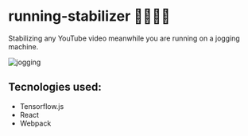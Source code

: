 # running-stabilizer 🏃‍♀️🏃‍♂️

Stabilizing any YouTube video meanwhile you are running on a jogging machine.

![jogging](https://raw.githubusercontent.com/aralroca/running-stabilizer/master/src/assets/images/running.gif)


## Tecnologies used:

* Tensorflow.js
* React
* Webpack
